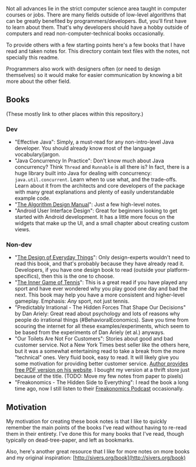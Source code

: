 Not all advances lie in the strict computer science area taught in computer courses or jobs. There are many fields outside of low-level algorithms that can be greatly benefited by programmers/developers. But, you'll first have to learn about them. That's why developers should have a hobby outside of computers and read non-computer-technical books occasionally.

To provide others with a few starting points here's a few books that I have read and taken notes for. This directory contain text files with the notes, not specially this readme.

Programmers also work with designers often (or need to design themselves) so it would make for easier communication by knowing a bit more about the other field.



## Books ##
(These mostly link to other places within this repository.)

### Dev ###

- "Effective Java": Simply, a must-read for any non-intro-level Java developer. You should already know most of the language vocabulary/jargon.
- "Java Concurrency In Practice": Don't know much about Java concurrency? Think `Thread` and `Runnable` is all there is? In fact, there is a huge library built into Java for dealing with concurrency: `java.util.concurrent`. Learn when to use what, and the trade-offs. Learn about it from the architects and core developers of the package with many great explanations and plenty of easily understandable example code.
- "[The Algorithm Design Manual](https://github.com/danialgoodwin/dev/tree/master/algorithms-and-data-structures)": Just a few high-level notes.
- "Android User Interface Design": Great for beginners looking to get started with Android development. It has a little more focus on the widgets that make up the UI, and a small chapter about creating custom views.


### Non-dev ###

- "[The Design of Everyday Things](https://github.com/danialgoodwin/dev/blob/master/note/book--the-design-of-everyday-things.md)": Only design-experts wouldn't need to read this book, and that's probably because they have already read it. Developers, if you have one design book to read (outside your platform-specifics), then this is the one to choose.
- "[The Inner Game of Tennis](https://github.com/danialgoodwin/dev/blob/master/note/book--the-inner-game-of-tennis.md)": This is a great read if you have played any sport and have ever wondered why you play good one day and bad the next. This book may help you have a more consistent and higher-level gameplay. Emphasis: *Any* sport, not just tennis.
- "Predictably Irrational - The Hidden Forces That Shape Our Decisions" by Dan Ariely: Great read about psychology and lots of reasons why people do irrational things (#BehavioralEconomics). Save you time from scouring the internet for all these examples/experiments, which seem to be based from the experiments of Dan Ariely (et al.) anyways.
- "Our Toilets Are Not For Customers": Stories about good and bad customer service. Not a New York Times best seller like the others here, but it was a somewhat entertaining read to take a break from the more "technical" ones. Very fluid book, easy to read. It will likely give you some motivation for providing better customer service. [Author provides free PDF version on his website](http://www.floydcoates.com/toilet.html). I bought my version at a thrift store just because of the title. (TODO: Move my few notes from paper to pixels)
- "Freakonomics - The Hidden Side to Everything": I read the book a long time ago, now I still listen to their [Freakonomics Podcast](http://freakonomics.com/radio) occasionally.


## Motivation ##
My motivation for creating these book notes is that I like to quickly remember the main points of the books I've read without having to re-read them in their entirety. I've done this for many books that I've read, though typically on dead-tree-paper, and left as bookmarks.

Also, here's another great resource that I like for more notes on more books and my original inspiration: [http://sivers.org/book](http://sivers.org/book)
